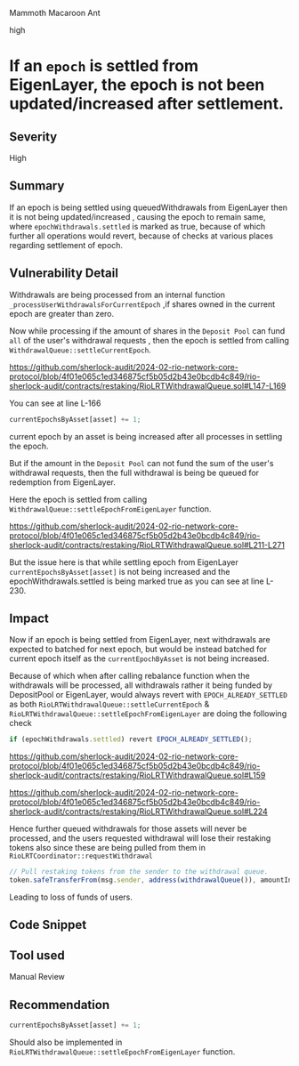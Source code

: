 Mammoth Macaroon Ant

high

# If an `epoch` is settled from EigenLayer, the epoch is not been updated/increased after settlement.

## Severity
High

## Summary
If an epoch is being settled using queuedWithdrawals from EigenLayer then it is not being updated/increased , causing the epoch to remain same, where `epochWithdrawals.settled` is marked as true, because of which further all operations would revert, because of checks at various places regarding settlement of epoch.

## Vulnerability Detail
Withdrawals are being processed from an internal function `_processUserWithdrawalsForCurrentEpoch` ,if shares owned in the current epoch are greater than zero.

Now while processing if the amount of shares in the `Deposit Pool` can fund `all` of the user's withdrawal requests , then the epoch is settled from calling `WithdrawalQueue::settleCurrentEpoch`.

https://github.com/sherlock-audit/2024-02-rio-network-core-protocol/blob/4f01e065c1ed346875cf5b05d2b43e0bcdb4c849/rio-sherlock-audit/contracts/restaking/RioLRTWithdrawalQueue.sol#L147-L169

You can see at line L-166

```javascript
currentEpochsByAsset[asset] += 1;
```

current epoch by an asset is being increased after all processes in settling the epoch.

But if the amount in the `Deposit Pool` can not fund the sum of the user's withdrawal requests, then the full withdrawal is being be queued for redemption from EigenLayer.

Here the epoch is settled from calling `WithdrawalQueue::settleEpochFromEigenLayer` function.

https://github.com/sherlock-audit/2024-02-rio-network-core-protocol/blob/4f01e065c1ed346875cf5b05d2b43e0bcdb4c849/rio-sherlock-audit/contracts/restaking/RioLRTWithdrawalQueue.sol#L211-L271

But the issue here is that while settling epoch from EigenLayer `currentEpochsByAsset[asset]` is not being increased and the epochWithdrawals.settled is being marked true as you can see at line L-230.

## Impact
Now if an epoch is being settled from EigenLayer, next withdrawals are expected to batched for next epoch, but would be instead batched for current epoch itself as the `currentEpochByAsset` is not being increased.

Because of which when after calling rebalance function when the withdrawals will be processed, all withdrawals rather it being funded by DepositPool or EigenLayer, would always revert with `EPOCH_ALREADY_SETTLED` as both  `RioLRTWithdrawalQueue::settleCurrentEpoch` & `RioLRTWithdrawalQueue::settleEpochFromEigenLayer` are doing the following check

```javascript
if (epochWithdrawals.settled) revert EPOCH_ALREADY_SETTLED();
```
https://github.com/sherlock-audit/2024-02-rio-network-core-protocol/blob/4f01e065c1ed346875cf5b05d2b43e0bcdb4c849/rio-sherlock-audit/contracts/restaking/RioLRTWithdrawalQueue.sol#L159

https://github.com/sherlock-audit/2024-02-rio-network-core-protocol/blob/4f01e065c1ed346875cf5b05d2b43e0bcdb4c849/rio-sherlock-audit/contracts/restaking/RioLRTWithdrawalQueue.sol#L224

Hence further queued withdrawals for those assets will never be processed, and the users requested withdrawal will lose their restaking tokens also since these are being pulled from them in `RioLRTCoordinator::requestWithdrawal`
```javascript
// Pull restaking tokens from the sender to the withdrawal queue.
token.safeTransferFrom(msg.sender, address(withdrawalQueue()), amountIn);
```

Leading to loss of funds of users.

## Code Snippet

## Tool used
Manual Review

## Recommendation
```javascript
currentEpochsByAsset[asset] += 1;
```

Should also be implemented in `RioLRTWithdrawalQueue::settleEpochFromEigenLayer` function.